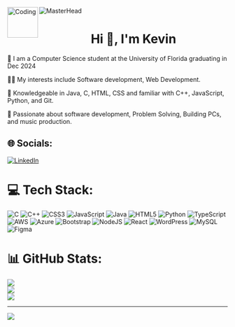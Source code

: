![MasterHead](https://im4.ezgif.com/tmp/ezgif-4-56cee27940.gif)
<img align="left" alt="Coding" width="70" src="https://user-images.githubusercontent.com/74038190/241763891-7bb1e704-6026-48f9-8435-2f4d40101348.gif"><h1 align="center">Hi 👋, I'm Kevin</h1>


🔭 I am a Computer Science student at the University of Florida graduating in Dec 2024

👨‍💻 My interests include Software development, Web Development.

🐍 Knowledgeable in Java, C, HTML, CSS and familiar with C++, JavaScript, Python, and Git.

💞️ Passionate about software development, Problem Solving, Building PCs, and music production.

## 🌐 Socials:
[![LinkedIn](https://img.shields.io/badge/LinkedIn-%230077B5.svg?logo=linkedin&logoColor=white)](https://linkedin.com/in/kevin-estrella-0351a9132) 

# 💻 Tech Stack:
![C](https://img.shields.io/badge/c-%2300599C.svg?style=flat-square&logo=c&logoColor=white) ![C++](https://img.shields.io/badge/c++-%2300599C.svg?style=flat-square&logo=c%2B%2B&logoColor=white) ![CSS3](https://img.shields.io/badge/css3-%231572B6.svg?style=flat-square&logo=css3&logoColor=white) ![JavaScript](https://img.shields.io/badge/javascript-%23323330.svg?style=flat-square&logo=javascript&logoColor=%23F7DF1E) ![Java](https://img.shields.io/badge/java-%23ED8B00.svg?style=flat-square&logo=openjdk&logoColor=white) ![HTML5](https://img.shields.io/badge/html5-%23E34F26.svg?style=flat-square&logo=html5&logoColor=white) ![Python](https://img.shields.io/badge/python-3670A0?style=flat-square&logo=python&logoColor=ffdd54) ![TypeScript](https://img.shields.io/badge/typescript-%23007ACC.svg?style=flat-square&logo=typescript&logoColor=white) ![AWS](https://img.shields.io/badge/AWS-%23FF9900.svg?style=flat-square&logo=amazon-aws&logoColor=white) ![Azure](https://img.shields.io/badge/azure-%230072C6.svg?style=flat-square&logo=microsoftazure&logoColor=white) ![Bootstrap](https://img.shields.io/badge/bootstrap-%238511FA.svg?style=flat-square&logo=bootstrap&logoColor=white) ![NodeJS](https://img.shields.io/badge/node.js-6DA55F?style=flat-square&logo=node.js&logoColor=white) ![React](https://img.shields.io/badge/react-%2320232a.svg?style=flat-square&logo=react&logoColor=%2361DAFB) ![WordPress](https://img.shields.io/badge/WordPress-%23117AC9.svg?style=flat-square&logo=WordPress&logoColor=white) ![MySQL](https://img.shields.io/badge/mysql-%2300000f.svg?style=flat-square&logo=mysql&logoColor=white) ![Figma](https://img.shields.io/badge/figma-%23F24E1E.svg?style=flat-square&logo=figma&logoColor=white)
# 📊 GitHub Stats:
![](https://github-readme-stats.vercel.app/api?username=Kstrella&theme=midnight-purple&hide_border=false&include_all_commits=true&count_private=true&rank_icon=github)<br/>
![](https://github-readme-streak-stats.herokuapp.com/?user=Kstrella&theme=midnight-purple&hide_border=false)<br/>
![](https://github-readme-stats.vercel.app/api/top-langs/?username=Kstrella&theme=midnight-purple&hide_border=false&include_all_commits=true&count_private=true&layout=compact)

---
[![](https://visitcount.itsvg.in/api?id=Kstrella&icon=5&color=6)](https://visitcount.itsvg.in)


